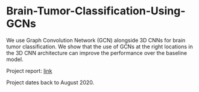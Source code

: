 # Brain-Tumor-Classification-Using-GCNs

We use Graph Convolution Network (GCN) alongside 3D CNNs for brain tumor classification. We show that the use of GCNs at the right locations in the 3D CNN architecture can improve the performance over the baseline model.

Project report: [link](https://drive.google.com/file/d/1sJLczysTd3q0PM0y9ivzrzeppJ16H0Pu/view?usp=sharing)

Project dates back to August 2020.
